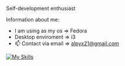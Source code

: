 Self-development enthusiast


Information about me:
- I am using as my os => Fedora
- Desktop enviroment => i3
- 📫 Contact via email => alpyx21@gmail.com


[![My Skills](https://skillicons.dev/icons?i=java,c,spring)](https://skillicons.dev)
